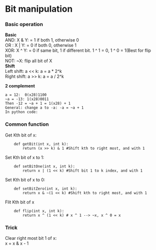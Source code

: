 # Bit manipulation

### Basic operation
**Basic**  
AND: X & Y: = 1 if both 1, otherwise 0  
OR : X | Y: = 0 if both 0, otherwise 1  
XOR: X ^ Y: = 0 if same bit, 1 if different bit. 1 ^ 1 = 0, 1 ^ 0 = 1(Best for flip bit)  
NOT: ~X: flip all bit of X  
**Shift**  
Left shift:  a << k: a = a * 2^k  
Right shift: a >> k: a = a / 2^k

**2 complement**  
```plaintext
a = 12:  0(x28)1100
~a = -13: 1(x28)0011
Then -12 = ~a + 1 = 1(x28) + 1
General: change a to -a: -a = ~a + 1
In python code: 
```
### Common function
Get Kth bit of x:
```plaintext
    def getBit(int x, int k):
        return (x >> k) & 1 #Shift kth to right most, and with 1
```
Set Kth bit of x to 1:
```plaintext
    def setBitOne(int x, int k):
        return x | (1 << k) #Shift bit 1 to k index, and with 1
```

Set Kth bit of x to 0:
```plaintext
    def setBitZero(int x, int k):
        return x & ~(1 << k) #Shift kth to right most, and with 1
```
Flit Kth bit of x
```plaintext
    def flip(int x, int k):
        return x ^ (1 << k) # x ^ 1 --> ~x, x ^ 0 = x
```
### Trick
Clear right most bit 1 of x:  
    x = x & x - 1
